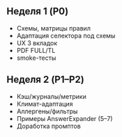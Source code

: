 ## Неделя 1 (P0)
- Схемы, матрицы правил
- Адаптация селектора под схемы
- UX 3 вкладок
- PDF FULL/TL
- smoke-тесты

## Неделя 2 (P1–P2)
- Кэш/журналы/метрики
- Климат-адаптация
- Аллергены/фильтры
- Примеры AnswerExpander (5–7)
- Доработка промптов





